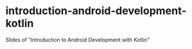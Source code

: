 # introduction-android-development-kotlin
Slides of "Introduction to Android Development with Kotlin"
